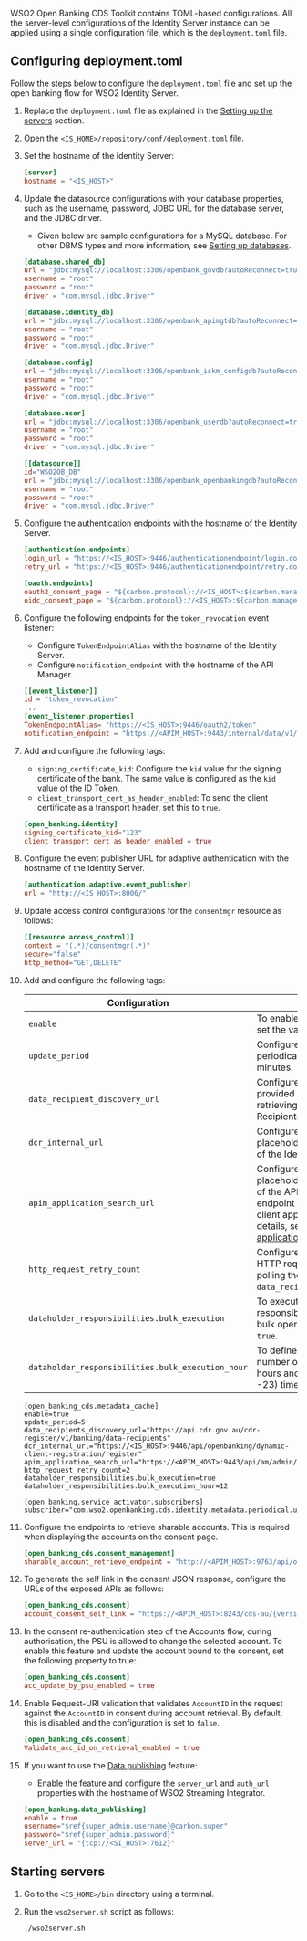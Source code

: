 WSO2 Open Banking CDS Toolkit contains TOML-based configurations. All the server-level configurations of the Identity 
Server instance can be applied using a single configuration file, which is the `deployment.toml` file. 

## Configuring deployment.toml

Follow the steps below to configure the `deployment.toml` file and set up the open banking flow for WSO2 Identity Server.

1. Replace the `deployment.toml` file as explained in the 
[Setting up the servers](setting-up-servers.md#copying-the-deploymenttoml) section.
 
2. Open the `<IS_HOME>/repository/conf/deployment.toml` file.

3. Set the hostname of the Identity Server:

    ``` toml
    [server]	
    hostname = "<IS_HOST>"	 
    ```
   
4. Update the datasource configurations with your database properties, such as the username, password, JDBC URL for the 
database server, and the JDBC driver. 

    - Given below are sample configurations for a MySQL database. For other DBMS types and more information, 
    see [Setting up databases](setting-up-databases.md).

    ```toml tab='shared_db'
    [database.shared_db]
    url = "jdbc:mysql://localhost:3306/openbank_govdb?autoReconnect=true&amp;useSSL=false"
    username = "root"
    password = "root"
    driver = "com.mysql.jdbc.Driver"
    ```
   
    ```toml tab='identity_db'
    [database.identity_db]
    url = "jdbc:mysql://localhost:3306/openbank_apimgtdb?autoReconnect=true&amp;useSSL=false"
    username = "root"
    password = "root"
    driver = "com.mysql.jdbc.Driver"
    ```
     
    ```toml tab='config'
    [database.config]
    url = "jdbc:mysql://localhost:3306/openbank_iskm_configdb?autoReconnect=true&amp;useSSL=false"
    username = "root"
    password = "root"
    driver = "com.mysql.jdbc.Driver"
    ```
    
    ```toml tab='user'
    [database.user]
    url = "jdbc:mysql://localhost:3306/openbank_userdb?autoReconnect=true&amp;useSSL=false"
    username = "root"
    password = "root"
    driver = "com.mysql.jdbc.Driver"
    ```
    
    ```toml tab='WSO2OB_DB'
    [[datasource]]
    id="WSO2OB_DB"
    url = "jdbc:mysql://localhost:3306/openbank_openbankingdb?autoReconnect=true&amp;useSSL=false"
    username = "root"
    password = "root"
    driver = "com.mysql.jdbc.Driver"
    ```

5. Configure the authentication endpoints with the hostname of the Identity Server.

    ``` toml
    [authentication.endpoints]	
    login_url = "https://<IS_HOST>:9446/authenticationendpoint/login.do"	
    retry_url = "https://<IS_HOST>:9446/authenticationendpoint/retry.do"
    ```
   
    ``` toml
    [oauth.endpoints]	
    oauth2_consent_page = "${carbon.protocol}://<IS_HOST>:${carbon.management.port}/ob/authenticationendpoint/oauth2_authz.do"	
    oidc_consent_page = "${carbon.protocol}://<IS_HOST>:${carbon.management.port}/ob/authenticationendpoint/oauth2_consent.do"
    ```
   
6. Configure the following endpoints for the `token_revocation` event listener:
 
    - Configure `TokenEndpointAlias` with the hostname of the Identity Server.
    - Configure `notification_endpoint` with the hostname of the API Manager.  

    ``` toml
    [[event_listener]]	
    id = "token_revocation"	
    ...
    [event_listener.properties]
    TokenEndpointAlias= "https://<IS_HOST>:9446/oauth2/token"	
    notification_endpoint = "https://<APIM_HOST>:9443/internal/data/v1/notify"	
    ```

7. Add and configure the following tags:
    - `signing_certificate_kid`: Configure the `kid` value for the signing certificate of the bank. The same value is 
    configured as the `kid` value of the ID Token.
    - `client_transport_cert_as_header_enabled`: To send the client certificate as a transport header, set this to `true`.

    ``` toml
    [open_banking.identity]
    signing_certificate_kid="123"
    client_transport_cert_as_header_enabled = true
    ```

8. Configure the event publisher URL for adaptive authentication with the hostname of the Identity Server.

    ``` toml
    [authentication.adaptive.event_publisher]	
    url = "http://<IS_HOST>:8006/"
    ```

9. Update access control configurations for the `consentmgr` resource as follows: 

    ``` toml
    [[resource.access_control]]
    context = "(.*)/consentmgr(.*)"
    secure="false"
    http_method="GET,DELETE"
    ```

10. Add and configure the following tags:

    | Configuration | Description                                                                                                                                                  | 
    |--------------------------------------------------------------------------------------------------------------------------------------------------------------|-------------|
    | `enable` | To enable metadata caching, set the value to `true`.                                                                                                         |
    | `update_period` | Configure the fetch time for periodical cache update in minutes.                                                                                             |
    | `data_recipient_discovery_url` | Configure the endpoint provided by ACCC for retrieving the statuses of Data Recipients.                                                                      |
    | `dcr_internal_url` | Configure the `<IS_HOST>` placeholder with the hostname of the Identity Server.                                                                              |
    | `apim_application_search_url`  | Configure the `<APIM_HOST>` placeholder with the hostname of the API Manager. This endpoint willreturn a list of client applications. For more details, see [list of client applications](https://apim.docs.wso2.com/en/latest/reference/product-apis/admin-apis/admin-v2/admin-v2/#tag/Applications/paths/~1applications/get).|
    | `http_request_retry_count` | Configure the retry count for HTTP request failures, when polling the `data_recipient_discovery_url`.                                                                                             |
    | `dataholder_responsibilities.bulk_execution` | To execute data holder responsibilities as an overnight bulk operation, set the value to `true`.                                                                      |
    | `dataholder_responsibilities.bulk_execution_hour` |To define the maximum number of bulk execution hours and this is in 24-Hour(0 -23) time format.                                                                             |

      ```
      [open_banking_cds.metadata_cache]
      enable=true
      update_period=5
      data_recipients_discovery_url="https://api.cdr.gov.au/cdr-register/v1/banking/data-recipients"
      dcr_internal_url="https://<IS_HOST>:9446/api/openbanking/dynamic-client-registration/register"
      apim_application_search_url="https://<APIM_HOST>:9443/api/am/admin/v2/applications"
      http_request_retry_count=2
      dataholder_responsibilities.bulk_execution=true
      dataholder_responsibilities.bulk_execution_hour=12
      ```
      ```
      [open_banking.service_activator.subscribers]
      subscriber="com.wso2.openbanking.cds.identity.metadata.periodical.updater.internal.MetadataScheduledTaskObserver"
      ```
    
11. Configure the endpoints to retrieve sharable accounts. This is required when displaying the accounts on 
the consent page.

    ``` toml
    [open_banking_cds.consent_management]
    sharable_account_retrieve_endpoint = "http://<APIM_HOST>:9763/api/openbanking/cds/backend/services/bankaccounts/bankaccountservice/sharable-accounts"
    ```

12. To generate the self link in the consent JSON response, configure the URLs of the exposed APIs as follows:
   
    ``` toml
    [open_banking_cds.consent]
    account_consent_self_link = "https://<APIM_HOST>:8243/cds-au/{version}/banking/accounts"
    ```

13. In the consent re-authentication step of the Accounts flow, during authorisation, the PSU is allowed to change the 
selected account. To enable this feature and update the account bound to the consent, set the following property to true:

    ``` toml
    [open_banking_cds.consent]
    acc_update_by_psu_enabled = true
    ```

14. Enable Request-URI validation that validates `AccountID` in the request against the `AccountID` in consent during 
account retrieval. By default, this is disabled and the configuration is set to `false`.

    ``` toml
    [open_banking_cds.consent]
    Validate_acc_id_on_retrieval_enabled = true
    ```
    
15. If you want to use the [Data publishing](../learn/data-publishing.md) feature:

    - Enable the feature and configure the `server_url` and `auth_url` properties with the hostname of WSO2 Streaming 
    Integrator.

    ``` toml
    [open_banking.data_publishing]	
    enable = true	
    username="$ref{super_admin.username}@carbon.super"	
    password="$ref{super_admin.password}"	
    server_url = "{tcp://<SI_HOST>:7612}"	
    ```   

## Starting servers

1. Go to the `<IS_HOME>/bin` directory using a terminal.

2. Run the `wso2server.sh` script as follows:

    ``` bash
    ./wso2server.sh
    ``` 
    